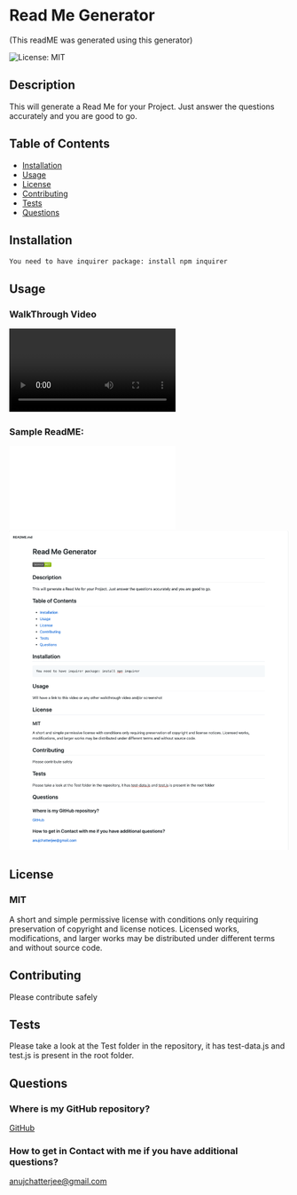 # Read Me Generator
(This readME was generated using this generator)

![License: MIT](https://img.shields.io/badge/License-MIT-green.svg)

## Description

This will generate a Read Me for your Project. Just answer the questions accurately and you are good to go.
    

## Table of Contents
* [Installation](#installation)
* [Usage](#usage)
* [License](#license)
* [Contributing](#contributing)
* [Tests](#tests)
* [Questions](#questions)

## Installation

    You need to have inquirer package: install npm inquirer
    

## Usage

### WalkThrough Video

![](./assets/ReadMeGenerator.mp4)

### Sample ReadME:
![SampleReadME](./assets/sample_README.md)
![](./assets/sampleReadMe.png)

## License

### MIT
A short and simple permissive license with conditions only requiring preservation of copyright and license notices. Licensed works, modifications, and larger works may be distributed under different terms and without source code.
        

## Contributing

Please contribute safely
    

## Tests

Please take a look at the Test folder in the repository, it has test-data.js and test.js is present in the root folder. 
    

## Questions
### Where is my GitHub repository?
[GitHub](https://github.com/chattean
    )

### How to get in Contact with me if you have additional questions?

anujchatterjee@gmail.com
    

